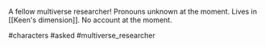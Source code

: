 A fellow multiverse researcher! Pronouns unknown at the moment. Lives in [[Keen's dimension]]. No account at the moment.

#characters #asked #multiverse_researcher 